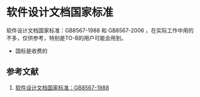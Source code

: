 # 软件设计文档国家标准

软件设计文档国家标准：GB8567-1988 和 GB8567-2006 ，在实际工作中用的不多，仅供参考，特别是TO-B的用户可能会用到。

* 国标是收费的

## 参考文献

1. [软件设计文档国家标准：GB8567-1988](https://github.com/24python/notes/tree/master/software/%E8%BD%AF%E4%BB%B6%E5%B7%A5%E7%A8%8B%E6%96%87%E6%A1%A3%E6%A0%87%E5%87%86%E6%A8%A1%E6%9D%BF)

